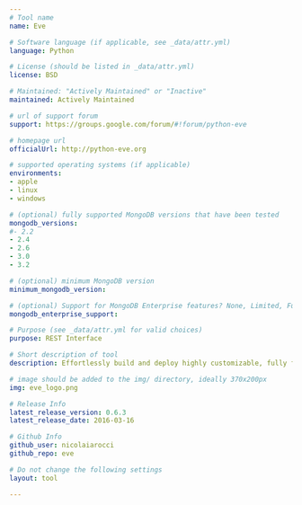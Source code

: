 ```yaml
---
# Tool name
name: Eve

# Software language (if applicable, see _data/attr.yml)
language: Python

# License (should be listed in _data/attr.yml)
license: BSD

# Maintained: "Actively Maintained" or "Inactive"
maintained: Actively Maintained

# url of support forum
support: https://groups.google.com/forum/#!forum/python-eve

# homepage url
officialUrl: http://python-eve.org

# supported operating systems (if applicable)
environments:
- apple
- linux
- windows

# (optional) fully supported MongoDB versions that have been tested
mongodb_versions:
#- 2.2
- 2.4
- 2.6
- 3.0
- 3.2

# (optional) minimum MongoDB version
minimum_mongodb_version:

# (optional) Support for MongoDB Enterprise features? None, Limited, Full
mongodb_enterprise_support: 

# Purpose (see _data/attr.yml for valid choices)
purpose: REST Interface

# Short description of tool
description: Effortlessly build and deploy highly customizable, fully featured RESTful Web Services.

# image should be added to the img/ directory, ideally 370x200px
img: eve_logo.png

# Release Info
latest_release_version: 0.6.3
latest_release_date: 2016-03-16

# Github Info
github_user: nicolaiarocci
github_repo: eve

# Do not change the following settings
layout: tool

---
```

